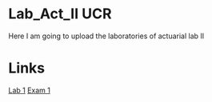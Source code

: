 # Lab_Act_II UCR
Here I am going to upload the laboratories of actuarial lab II
# Links
[Lab 1](https://htmlpreview.github.io/?https://github.com/Afr063426/Lab_Act_II/blob/main/Laboratorio_1/laboratorio1.html)
[Exam 1](https://htmlpreview.github.io/?https://github.com/Afr063426/Lab_Act_II/blob/main/Examen%201/Joshua_Cervantes_Artavia.html)
